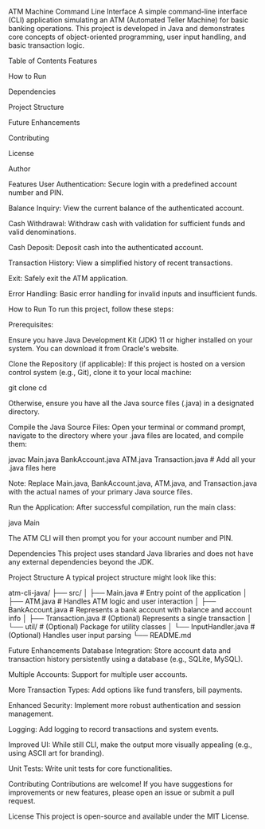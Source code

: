 ATM Machine Command Line Interface
A simple command-line interface (CLI) application simulating an ATM (Automated Teller Machine) for basic banking operations. This project is developed in Java and demonstrates core concepts of object-oriented programming, user input handling, and basic transaction logic.

Table of Contents
Features

How to Run

Dependencies

Project Structure

Future Enhancements

Contributing

License

Author

Features
User Authentication: Secure login with a predefined account number and PIN.

Balance Inquiry: View the current balance of the authenticated account.

Cash Withdrawal: Withdraw cash with validation for sufficient funds and valid denominations.

Cash Deposit: Deposit cash into the authenticated account.

Transaction History: View a simplified history of recent transactions.

Exit: Safely exit the ATM application.

Error Handling: Basic error handling for invalid inputs and insufficient funds.

How to Run
To run this project, follow these steps:

Prerequisites:

Ensure you have Java Development Kit (JDK) 11 or higher installed on your system. You can download it from Oracle's website.

Clone the Repository (if applicable):
If this project is hosted on a version control system (e.g., Git), clone it to your local machine:

git clone <repository-url>
cd <project-directory>

Otherwise, ensure you have all the Java source files (.java) in a designated directory.

Compile the Java Source Files:
Open your terminal or command prompt, navigate to the directory where your .java files are located, and compile them:

javac Main.java BankAccount.java ATM.java Transaction.java # Add all your .java files here

Note: Replace Main.java, BankAccount.java, ATM.java, and Transaction.java with the actual names of your primary Java source files.

Run the Application:
After successful compilation, run the main class:

java Main

The ATM CLI will then prompt you for your account number and PIN.

Dependencies
This project uses standard Java libraries and does not have any external dependencies beyond the JDK.

Project Structure
A typical project structure might look like this:

atm-cli-java/
├── src/
│   ├── Main.java             # Entry point of the application
│   ├── ATM.java              # Handles ATM logic and user interaction
│   ├── BankAccount.java      # Represents a bank account with balance and account info
│   ├── Transaction.java      # (Optional) Represents a single transaction
│   └── util/                 # (Optional) Package for utility classes
│       └── InputHandler.java # (Optional) Handles user input parsing
└── README.md

Future Enhancements
Database Integration: Store account data and transaction history persistently using a database (e.g., SQLite, MySQL).

Multiple Accounts: Support for multiple user accounts.

More Transaction Types: Add options like fund transfers, bill payments.

Enhanced Security: Implement more robust authentication and session management.

Logging: Add logging to record transactions and system events.

Improved UI: While still CLI, make the output more visually appealing (e.g., using ASCII art for branding).

Unit Tests: Write unit tests for core functionalities.

Contributing
Contributions are welcome! If you have suggestions for improvements or new features, please open an issue or submit a pull request.

License
This project is open-source and available under the MIT License.
